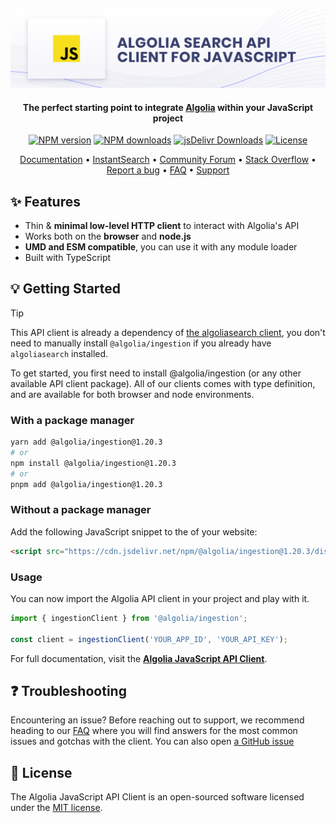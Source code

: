 <p align="center">
  <a href="https://www.algolia.com">
    <img alt="Algolia for JavaScript" src="https://raw.githubusercontent.com/algolia/algoliasearch-client-common/master/banners/javascript.png" >
  </a>

  <h4 align="center">The perfect starting point to integrate <a href="https://algolia.com" target="_blank">Algolia</a> within your JavaScript project</h4>

  <p align="center">
    <a href="https://npmjs.org/package/@algolia/ingestion"><img src="https://img.shields.io/npm/v/@algolia/ingestion.svg?style=flat-square" alt="NPM version"></img></a>
    <a href="http://npm-stat.com/charts.html?package=@algolia/ingestion"><img src="https://img.shields.io/npm/dm/@algolia/ingestion.svg?style=flat-square" alt="NPM downloads"></a>
    <a href="https://www.jsdelivr.com/package/npm/@algolia/ingestion"><img src="https://data.jsdelivr.com/v1/package/npm/@algolia/ingestion/badge" alt="jsDelivr Downloads"></img></a>
    <a href="LICENSE"><img src="https://img.shields.io/badge/license-MIT-green.svg?style=flat-square" alt="License"></a>
  </p>
</p>

<p align="center">
  <a href="https://www.algolia.com/doc/libraries/javascript/" target="_blank">Documentation</a>  •
  <a href="https://www.algolia.com/doc/guides/building-search-ui/what-is-instantsearch/js/" target="_blank">InstantSearch</a>  •
  <a href="https://discourse.algolia.com" target="_blank">Community Forum</a>  •
  <a href="http://stackoverflow.com/questions/tagged/algolia" target="_blank">Stack Overflow</a>  •
  <a href="https://github.com/algolia/algoliasearch-client-javascript/issues" target="_blank">Report a bug</a>  •
  <a href="https://www.algolia.com/doc/libraries/javascript/v5/" target="_blank">FAQ</a>  •
  <a href="https://alg.li/support" target="_blank">Support</a>
</p>

## ✨ Features

- Thin & **minimal low-level HTTP client** to interact with Algolia's API
- Works both on the **browser** and **node.js**
- **UMD and ESM compatible**, you can use it with any module loader
- Built with TypeScript

## 💡 Getting Started

> [!TIP]
> This API client is already a dependency of [the algoliasearch client](https://www.npmjs.com/package/algoliasearch), you don't need to manually install `@algolia/ingestion` if you already have `algoliasearch` installed.

To get started, you first need to install @algolia/ingestion (or any other available API client package).
All of our clients comes with type definition, and are available for both browser and node environments.

### With a package manager

```bash
yarn add @algolia/ingestion@1.20.3
# or
npm install @algolia/ingestion@1.20.3
# or
pnpm add @algolia/ingestion@1.20.3
```

### Without a package manager

Add the following JavaScript snippet to the <head> of your website:

```html
<script src="https://cdn.jsdelivr.net/npm/@algolia/ingestion@1.20.3/dist/builds/browser.umd.js"></script>
```

### Usage

You can now import the Algolia API client in your project and play with it.

```js
import { ingestionClient } from '@algolia/ingestion';

const client = ingestionClient('YOUR_APP_ID', 'YOUR_API_KEY');
```

For full documentation, visit the **[Algolia JavaScript API Client](https://www.algolia.com/doc/libraries/javascript/v5/methods/ingestion/)**.

## ❓ Troubleshooting

Encountering an issue? Before reaching out to support, we recommend heading to our [FAQ](https://www.algolia.com/doc/libraries/javascript/v5/) where you will find answers for the most common issues and gotchas with the client. You can also open [a GitHub issue](https://github.com/algolia/api-clients-automation/issues/new?assignees=&labels=&projects=&template=Bug_report.md)

## 📄 License

The Algolia JavaScript API Client is an open-sourced software licensed under the [MIT license](LICENSE).
